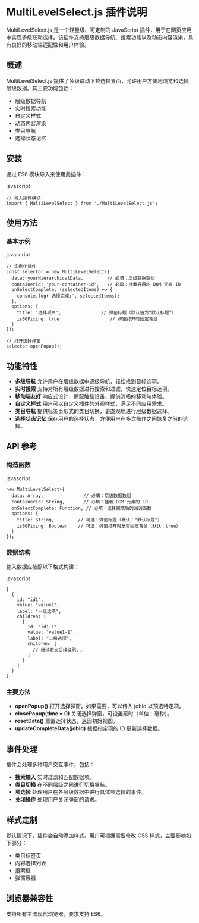 # MultiLevelSelect.js 插件说明

MultiLevelSelect.js 是一个轻量级、可定制的 JavaScript 插件，用于在网页应用中实现多级联动选择。该插件支持层级数据导航、搜索功能以及动态内容渲染，具有良好的移动端适配性和用户体验。

## 概述

MultiLevelSelect.js 提供了多级联动下拉选择界面，允许用户方便地浏览和选择层级数据。其主要功能包括：

- 层级数据导航
- 实时搜索功能
- 自定义样式
- 动态内容渲染
- 类目导航
- 选择状态记忆

## 安装

通过 ES6 模块导入来使用此插件：

javascript

```
// 导入插件模块
import { MultiLevelSelect } from './MultiLevelSelect.js';
```

## 使用方法

### 基本示例

javascript

```
// 实例化插件
const selector = new MultiLevelSelect({
  data: yourHierarchicalData,         // 必填：层级数据数组
  containerId: 'your-container-id',   // 必填：挂载容器的 DOM 元素 ID
  onSelectComplete: (selectedItems) => {
    console.log('选择完成:', selectedItems);
  },
  options: {
    title: '选择项目',               // 弹窗标题（默认值为“默认标题”）
    isBGFixing: true                   // 弹窗打开时固定背景
  }
});

// 打开选择弹窗
selector.openPopup();
```

## 功能特性

- **多级导航**
  允许用户在层级数据中逐级导航，轻松找到目标选项。
- **实时搜索**
  支持对所有层级数据进行搜索和过滤，快速定位目标选项。
- **移动端友好**
  响应式设计，适配触控设备，提供流畅的移动端体验。
- **自定义样式**
  用户可以自定义插件的外观样式，满足不同应用需求。
- **类目导航**
  提供标签页形式的类目切换，更直观地进行层级数据选择。
- **选择状态记忆**
  保存用户的选择状态，方便用户在多次操作之间恢复之前的选择。

## API 参考

### 构造函数

javascript

```
new MultiLevelSelect({
  data: Array,               // 必填：层级数据数组
  containerId: String,       // 必填：挂载 DOM 元素的 ID
  onSelectComplete: Function, // 必填：选择完成后的回调函数
  options: {
    title: String,         // 可选：弹窗标题（默认："默认标题"）
    isBGFixing: Boolean    // 可选：弹窗打开时是否固定背景（默认：true）
  }
});
```

### 数据结构

输入数据应按照以下格式构建：

javascript

```
[
  {
    id: "id1",
    value: "value1",
    label: "一级选项",
    children: [
      {
        id: "id1-1",
        value: "value1-1",
        label: "二级选项",
        children: [
          // 继续定义后续级别...
        ]
      }
    ]
  }
]
```

### 主要方法

- **openPopup()**
  打开选择弹窗。如果需要，可以传入 jobId 以预选特定项。
- **closePopup(time = 0)**
  关闭选择弹窗，可设置延时（单位：毫秒）。
- **resetData()**
  重置选择状态，返回初始视图。
- **updateCompleteData(jobId)**
  根据指定项的 ID 更新选择数据。

## 事件处理

插件会处理多种用户交互事件，包括：

- **搜索输入**
  实时过滤和匹配数据项。
- **类目切换**
  在不同层级之间进行切换导航。
- **项选择**
  处理用户在各层级数据中进行具体项选择的事件。
- **关闭操作**
  处理用户关闭弹窗的请求。

## 样式定制

默认情况下，插件会自动添加样式。用户可根据需要修改 CSS 样式，主要影响如下部分：

- 类目标签页
- 内容选择列表
- 搜索框
- 弹窗容器

## 浏览器兼容性

支持所有主流现代浏览器，要求支持 ES6。
